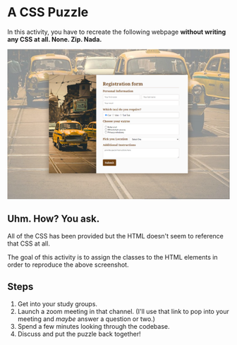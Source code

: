 # A CSS Puzzle

In this activity, you have to recreate the following webpage **without writing any CSS at all. None. Zip. Nada.**

<img src="images/taxi-app.png" />

## Uhm. How? You ask.

All of the CSS has been provided but the HTML doesn't seem to reference that CSS at all.

The goal of this activity is to assign the classes to the HTML elements in order to reproduce the above screenshot.

## Steps

1. Get into your study groups.
2. Launch a zoom meeting in that channel. (I'll use that link to pop into your meeting and _maybe_ answer a question or two.)
3. Spend a few minutes looking through the codebase.
4. Discuss and put the puzzle back together!
